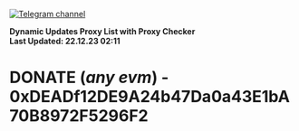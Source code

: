 [![Telegram channel](https://img.shields.io/endpoint?url=https://runkit.io/damiankrawczyk/telegram-badge/branches/master?url=https://t.me/n4z4v0d)](https://t.me/n4z4v0d) 

**Dynamic Updates Proxy List with Proxy Checker**  
**Last Updated: 22.12.23 02:11**

# DONATE (_any evm_) - 0xDEADf12DE9A24b47Da0a43E1bA70B8972F5296F2
